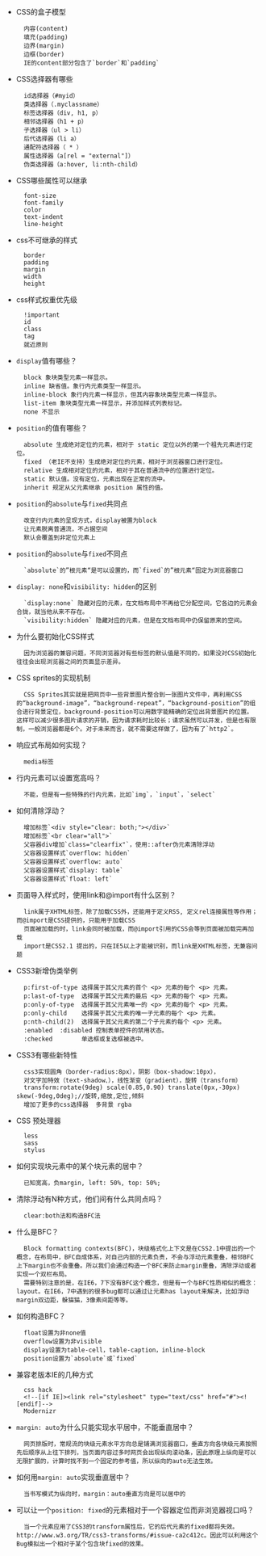 - CSS的盒子模型

        内容(content)
        填充(padding)
        边界(margin)
        边框(border)
        IE的content部分包含了`border`和`padding`

- CSS选择器有哪些

        id选择器（#myid）
        类选择器（.myclassname）
        标签选择器（div, h1, p）
        相邻选择器（h1 + p）
        子选择器（ul > li）
        后代选择器（li a）
        通配符选择器（ * ）
        属性选择器（a[rel = "external"]）
        伪类选择器（a:hover, li:nth-child）
    
- CSS哪些属性可以继承

        font-size
        font-family
        color
        text-indent
        line-height
    
- css不可继承的样式

        border
        padding
        margin
        width
        height

- css样式权重优先级

        !important
        id
        class
        tag
        就近原则

- `display`值有哪些？

        block 象块类型元素一样显示。
        inline 缺省值。象行内元素类型一样显示。
        inline-block 象行内元素一样显示，但其内容象块类型元素一样显示。
        list-item 象块类型元素一样显示，并添加样式列表标记。
        none 不显示

- `position`的值有哪些？

        absolute 生成绝对定位的元素，相对于 static 定位以外的第一个祖先元素进行定位。
        fixed （老IE不支持）生成绝对定位的元素，相对于浏览器窗口进行定位。
        relative 生成相对定位的元素，相对于其在普通流中的位置进行定位。
        static 默认值。没有定位，元素出现在正常的流中。
        inherit 规定从父元素继承 position 属性的值。

- `position`的`absolute`与`fixed`共同点

        改变行内元素的呈现方式，display被置为block
        让元素脱离普通流，不占据空间
        默认会覆盖到非定位元素上

- `position`的`absolute`与`fixed`不同点

        `absolute`的”根元素“是可以设置的，而`fixed`的”根元素“固定为浏览器窗口

- `display: none`和`visibility: hidden`的区别

        `display:none` 隐藏对应的元素，在文档布局中不再给它分配空间，它各边的元素会合拢，就当他从来不存在。
        `visibility:hidden` 隐藏对应的元素，但是在文档布局中仍保留原来的空间。

- 为什么要初始化CSS样式

        因为浏览器的兼容问题，不同浏览器对有些标签的默认值是不同的，如果没对CSS初始化往往会出现浏览器之间的页面显示差异。

- CSS sprites的实现机制

        CSS Sprites其实就是把网页中一些背景图片整合到一张图片文件中，再利用CSS的“background-image”，“background-repeat”，“background-position”的组合进行背景定位，background-position可以用数字能精确的定位出背景图片的位置。这样可以减少很多图片请求的开销，因为请求耗时比较长；请求虽然可以并发，但是也有限制，一般浏览器都是6个。对于未来而言，就不需要这样做了，因为有了`http2`。

- 响应式布局如何实现？

        media标签

- 行内元素可以设置宽高吗？

        不能，但是有一些特殊的行内元素，比如`img`，`input`，`select`

- 如何清除浮动？

        增加标签`<div style="clear: both;"></div>`
        增加标签`<br clear="all">`
        父容器div增加`class="clearfix"`，使用::after伪元素清除浮动
        父容器设置样式`overflow: hidden`
        父容器设置样式`overflow: auto`
        父容器设置样式`display: table`
        父容器设置样式`float: left`

- 页面导入样式时，使用link和@import有什么区别？

        link属于XHTML标签，除了加载CSS外，还能用于定义RSS, 定义rel连接属性等作用；而@import是CSS提供的，只能用于加载CSS
        页面被加载的时，link会同时被加载，而@import引用的CSS会等到页面被加载完再加载
        import是CSS2.1 提出的，只在IE5以上才能被识别，而link是XHTML标签，无兼容问题
        
- CSS3新增伪类举例

        p:first-of-type 选择属于其父元素的首个 <p> 元素的每个 <p> 元素。
        p:last-of-type  选择属于其父元素的最后 <p> 元素的每个 <p> 元素。
        p:only-of-type  选择属于其父元素唯一的 <p> 元素的每个 <p> 元素。
        p:only-child    选择属于其父元素的唯一子元素的每个 <p> 元素。
        p:nth-child(2)  选择属于其父元素的第二个子元素的每个 <p> 元素。
        :enabled  :disabled 控制表单控件的禁用状态。
        :checked        单选框或复选框被选中。
        
- CSS3有哪些新特性

        css3实现圆角（border-radius:8px），阴影（box-shadow:10px），
        对文字加特效（text-shadow、），线性渐变（gradient），旋转（transform）
        transform:rotate(9deg) scale(0.85,0.90) translate(0px,-30px) skew(-9deg,0deg);//旋转,缩放,定位,倾斜
        增加了更多的css选择器  多背景 rgba
        
- CSS 预处理器

        less
        sass
        stylus

- 如何实现块元素中的某个块元素的居中？

        已知宽高，负margin, left: 50%, top: 50%;

- 清除浮动有N种方式，他们间有什么共同点吗？

        clear:both法和构造BFC法

- 什么是BFC？

        Block formatting contexts(BFC)，块级格式化上下文是在CSS2.1中提出的一个概念，在布局中，BFC自成体系，对自己内部的元素负责，不会与浮动元素重叠，相邻BFC上下margin也不会重叠。所以我们会通过构造一个BFC来防止margin重叠，清除浮动或者实现一个双栏布局。
        需要特别注意的是，在IE6，7下没有BFC这个概念，但是有一个与BFC性质相似的概念：layout。在IE6，7中遇到的很多bug都可以通过让元素has layout来解决，比如浮动margin双边距，躲猫猫，3像素间距等等。

- 如何构造BFC？

        float设置为非none值
        overflow设置为非visible
        display设置为table-cell，table-caption，inline-block
        position设置为`absolute`或`fixed`

- 兼容老版本IE的几种方式

        css hack
        <!--[if IE]><link rel="stylesheet" type="text/css" href="#"><![endif]-->
        Modernizr

- `margin: auto`为什么只能实现水平居中，不能垂直居中？

        网页排版时，常规流的块级元素水平方向总是铺满浏览器窗口，垂直方向各块级元素按照先后顺序从上往下排列，当页面内容过多时网页会出现纵向滚动条，因此原理上纵向是可以无限扩展的，计算时找不到一个固定的参考值，所以纵向的auto无法生效。

- 如何用`margin: auto`实现垂直居中？

        当书写模式为纵向时，margin：auto垂直方向是可以居中的

- 可以让一个`position: fixed`的元素相对于一个容器定位而非浏览器视口吗？

        当一个元素应用了CSS3的transform属性后，它的后代元素的fixed都将失效。http://www.w3.org/TR/css3-transforms/#issue-ca2c412c。因此可以利用这个Bug模拟出一个相对于某个包含块fixed的效果。

